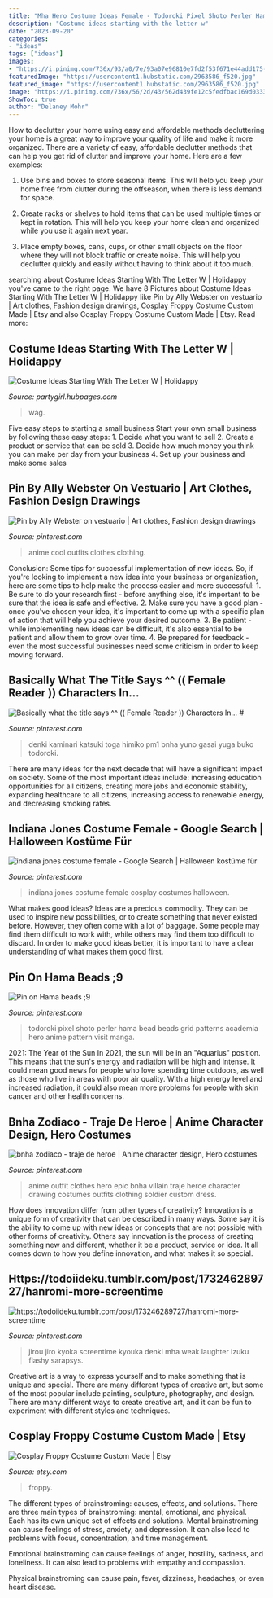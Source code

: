 ```yaml
---
title: "Mha Hero Costume Ideas Female - Todoroki Pixel Shoto Perler Hama Bead Beads Grid Patterns Academia Hero Anime Pattern Visit Manga"
description: "Costume ideas starting with the letter w"
date: "2023-09-20"
categories:
- "ideas"
tags: ["ideas"]
images:
- "https://i.pinimg.com/736x/93/a0/7e/93a07e96810e7fd2f53f671e44add175--anime-outfits-cool-outfits.jpg"
featuredImage: "https://usercontent1.hubstatic.com/2963586_f520.jpg"
featured_image: "https://usercontent1.hubstatic.com/2963586_f520.jpg"
image: "https://i.pinimg.com/736x/56/2d/43/562d439fe12c5fedfbac169d0333cc99--indiana-jones-costume-cosplay-ideas.jpg"
ShowToc: true
author: "Delaney Mohr"
---
```



How to declutter your home using easy and affordable methods
decluttering your home is a great way to improve your quality of life and make it more organized. There are a variety of easy, affordable declutter methods that can help you get rid of clutter and improve your home. Here are a few examples:
1. Use bins and boxes to store seasonal items. This will help you keep your home free from clutter during the offseason, when there is less demand for space.

2. Create racks or shelves to hold items that can be used multiple times or kept in rotation. This will help you keep your home clean and organized while you use it again next year.

3. Place empty boxes, cans, cups, or other small objects on the floor where they will not block traffic or create noise. This will help you declutter quickly and easily without having to think about it too much.


	

		
searching about Costume Ideas Starting With The Letter W | Holidappy you've came to the right page. We have 8 Pictures about Costume Ideas Starting With The Letter W | Holidappy like Pin by Ally Webster on vestuario | Art clothes, Fashion design drawings, Cosplay Froppy Costume Custom Made | Etsy and also Cosplay Froppy Costume Custom Made | Etsy. Read more:
		
    
## Costume Ideas Starting With The Letter W | Holidappy

<img loading=lazy src="https://usercontent1.hubstatic.com/2963586_f520.jpg" onerror="this.onerror=null;this.src='https://tse1.mm.bing.net/th?id=OIP._-gUFQ0YInltwnUfQfsm-AHaPn&amp;pid=15.1';" alt="Costume Ideas Starting With The Letter W | Holidappy">

_Source: partygirl.hubpages.com_

>wag. 

	

Five easy steps to starting a small business
Start your own small business by following these easy steps: 1. Decide what you want to sell 2. Create a product or service that can be sold 3. Decide how much money you think you can make per day from your business 4. Set up your business and make some sales 
    
## Pin By Ally Webster On Vestuario | Art Clothes, Fashion Design Drawings

<img loading=lazy src="https://i.pinimg.com/736x/93/a0/7e/93a07e96810e7fd2f53f671e44add175--anime-outfits-cool-outfits.jpg" onerror="this.onerror=null;this.src='https://tse3.mm.bing.net/th?id=OIP.PJ560HK4ay7klwCW5d6z2wAAAA&amp;pid=15.1';" alt="Pin by Ally Webster on vestuario | Art clothes, Fashion design drawings">

_Source: pinterest.com_

>anime cool outfits clothes clothing. 

	

Conclusion: Some tips for successful implementation of new ideas.
So, if you're looking to implement a new idea into your business or organization, here are some tips to help make the process easier and more successful: 1. Be sure to do your research first - before anything else, it's important to be sure that the idea is safe and effective. 2. Make sure you have a good plan - once you've chosen your idea, it's important to come up with a specific plan of action that will help you achieve your desired outcome. 3. Be patient - while implementing new ideas can be difficult, it's also essential to be patient and allow them to grow over time. 4. Be prepared for feedback - even the most successful businesses need some criticism in order to keep moving forward. 
    
## Basically What The Title Says ^^ (( Female Reader )) Characters In… #

<img loading=lazy src="https://i.pinimg.com/736x/b5/60/3f/b5603f25f3150b7a6327739b8ed0d9ab.jpg" onerror="this.onerror=null;this.src='https://tse1.mm.bing.net/th?id=OIP.-kYfezjfRy-pBcy1hoAdUQHaIC&amp;pid=15.1';" alt="Basically what the title says ^^ (( Female Reader )) Characters In… #">

_Source: pinterest.com_

>denki kaminari katsuki toga himiko pm1 bnha yuno gasai yuga buko todoroki. 

	

There are many ideas for the next decade that will have a significant impact on society. Some of the most important ideas include: increasing education opportunities for all citizens, creating more jobs and economic stability, expanding healthcare to all citizens, increasing access to renewable energy, and decreasing smoking rates.

    
## Indiana Jones Costume Female - Google Search | Halloween Kostüme Für

<img loading=lazy src="https://i.pinimg.com/736x/56/2d/43/562d439fe12c5fedfbac169d0333cc99--indiana-jones-costume-cosplay-ideas.jpg" onerror="this.onerror=null;this.src='https://tse2.mm.bing.net/th?id=OIP.lOSh3acLLUPkUMlKN1rNzAAAAA&amp;pid=15.1';" alt="indiana jones costume female - Google Search | Halloween kostüme für">

_Source: pinterest.com_

>indiana jones costume female cosplay costumes halloween. 

	

What makes good ideas?
Ideas are a precious commodity. They can be used to inspire new possibilities, or to create something that never existed before. However, they often come with a lot of baggage. Some people may find them difficult to work with, while others may find them too difficult to discard. In order to make good ideas better, it is important to have a clear understanding of what makes them good first.

    
## Pin On Hama Beads ;9

<img loading=lazy src="https://i.pinimg.com/736x/cf/72/c3/cf72c31102287d3c2b35b11927bae8c8.jpg" onerror="this.onerror=null;this.src='https://tse4.mm.bing.net/th?id=OIP.Ud6L-5de6d8IUVDqOViUsAHaJ4&amp;pid=15.1';" alt="Pin on Hama beads ;9">

_Source: pinterest.com_

>todoroki pixel shoto perler hama bead beads grid patterns academia hero anime pattern visit manga. 

	

2021: The Year of the Sun
In 2021, the sun will be in an "Aquarius" position. This means that the sun's energy and radiation will be high and intense. It could mean good news for people who love spending time outdoors, as well as those who live in areas with poor air quality. With a high energy level and increased radiation, it could also mean more problems for people with skin cancer and other health concerns.

    
## Bnha Zodiaco - Traje De Heroe | Anime Character Design, Hero Costumes

<img loading=lazy src="https://i.pinimg.com/736x/94/67/a5/9467a5b92993b17b9c226f0f358e64ab.jpg" onerror="this.onerror=null;this.src='https://tse3.mm.bing.net/th?id=OIP.YRCMAlApX4vrkLbEF8WLoQAAAA&amp;pid=15.1';" alt="bnha zodiaco - traje de heroe | Anime character design, Hero costumes">

_Source: pinterest.com_

>anime outfit clothes hero epic bnha villain traje heroe character drawing costumes outfits clothing soldier custom dress. 

	

How does innovation differ from other types of creativity?
Innovation is a unique form of creativity that can be described in many ways. Some say it is the ability to come up with new ideas or concepts that are not possible with other forms of creativity. Others say innovation is the process of creating something new and different, whether it be a product, service or idea. It all comes down to how you define innovation, and what makes it so special.

    
## Https://todoiideku.tumblr.com/post/173246289727/hanromi-more-screentime

<img loading=lazy src="https://i.pinimg.com/736x/d5/17/1c/d5171c0b8707b1522284916b1e520010.jpg" onerror="this.onerror=null;this.src='https://tse2.mm.bing.net/th?id=OIP.xBC3pJ6LZ4tiHovE4btKegHaKd&amp;pid=15.1';" alt="https://todoiideku.tumblr.com/post/173246289727/hanromi-more-screentime">

_Source: pinterest.com_

>jirou jiro kyoka screentime kyouka denki mha weak laughter izuku flashy sarapsys. 

	

Creative art is a way to express yourself and to make something that is unique and special. There are many different types of creative art, but some of the most popular include painting, sculpture, photography, and design. There are many different ways to create creative art, and it can be fun to experiment with different styles and techniques.

    
## Cosplay Froppy Costume Custom Made | Etsy

<img loading=lazy src="https://i.etsystatic.com/6871087/r/il/c77afd/2079990048/il_794xN.2079990048_kho7.jpg" onerror="this.onerror=null;this.src='https://tse1.mm.bing.net/th?id=OIP.gJacWQ6OpZy7oIspDv-QVAHaJ4&amp;pid=15.1';" alt="Cosplay Froppy Costume Custom Made | Etsy">

_Source: etsy.com_

>froppy. 

	

The different types of brainstroming: causes, effects, and solutions.
There are three main types of brainstroming: mental, emotional, and physical. Each has its own unique set of effects and solutions.
Mental brainstroming can cause feelings of stress, anxiety, and depression. It can also lead to problems with focus, concentration, and time management.

Emotional brainstroming can cause feelings of anger, hostility, sadness, and loneliness. It can also lead to problems with empathy and compassion.

Physical brainstroming can cause pain, fever, dizziness, headaches, or even heart disease.

